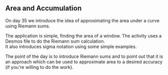 ## Area and Accumulation

On day 35 we introduce the idea of approximating the area under a curve using Riemann sums.  

The application is simple, finding the area of a window.  The activity uses a Desmos file to do the Riemann sum calculation.  
It also introduces sigma notation using some simple examples.  

The point of the day is to introduce Riemann sums and to point out that it is an approach which can be used to approximate area to a desired accuracy (if you're willing to do the work).  

